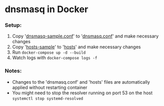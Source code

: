 # dnsmasq in Docker

### Setup:
1. Copy '[dnsmasq-sample.conf](./dnsmasq-sample.conf)' to '[dnsmasq.conf](./dnsmasq.conf)' and make necessary changes
1. Copy '[hosts-sample](./hosts-sample)' to '[hosts](./hosts)' and make necessary changes
1. Run ```docker-compose up -d --build```
1. Watch logs with ```docker-compose logs -f```

### Notes:
- Changes to the 'dnsmasq.conf' and 'hosts' files are automatically applied without restarting container
- You might need to stop the resolver running on port 53 on the host ```systemctl stop systemd-resolved```
